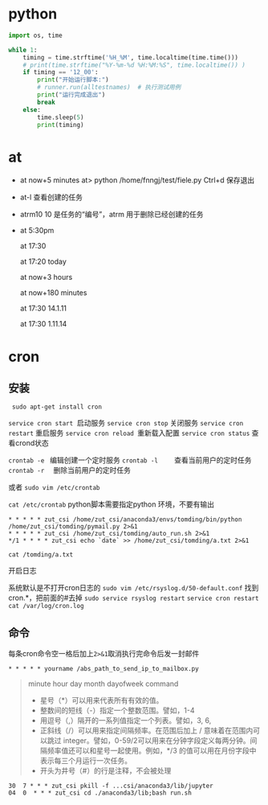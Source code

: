 # python

```python
import os, time

while 1:
    timing = time.strftime('%H_%M', time.localtime(time.time()))
    # print(time.strftime("%Y-%m-%d %H:%M:%S", time.localtime()) )
    if timing == '12_00':
        print("开始运行脚本:")
        # runner.run(alltestnames)  # 执行测试用例
        print("运行完成退出")
        break
    else:
        time.sleep(5)
        print(timing)
```

# at 

- at now+5 minutes
  at> python  /home/fnngj/test/fiele.py
  Ctrl+d 保存退出

- at-l  查看创建的任务

- atrm10   10 是任务的“编号”，atrm 用于删除已经创建的任务

- at 5:30pm 

  at 17:30 

  at 17:20 today 

  at now+3 hours 

  at now+180 minutes 

  at 17:30 14.1.11 

  at 17:30 1.11.14





# cron



## 安装

``` sudo apt-get install cron```

```service cron start```  启动服务
```service cron stop``` 关闭服务
```service cron restart``` 重启服务
```service cron reload ```重新载入配置
```service cron status``` 查看crond状态

```crontab -e ```     编辑创建一个定时服务
```crontab -l    ```   查看当前用户的定时任务
```crontab -r  ```    删除当前用户的定时任务

或者
```sudo vim /etc/crontab```

```cat /etc/crontab```
python脚本需要指定python 环境，不要有输出

```
* * * * * zut_csi /home/zut_csi/anaconda3/envs/tomding/bin/python /home/zut_csi/tomding/pymail.py 2>&1
* * * * * zut_csi /home/zut_csi/tomding/auto_run.sh 2>&1
*/1 * * * * zut_csi echo `date` >> /home/zut_csi/tomding/a.txt 2>&1
```

```cat /tomding/a.txt```

开启日志

系统默认是不打开cron日志的
```sudo vim /etc/rsyslog.d/50-default.conf```
找到cron.*，把前面的#去掉
```sudo service rsyslog restart```
```service cron restart```
```cat /var/log/cron.log```

## 命令

每条cron命令空一格后加上```2>&1```取消执行完命令后发一封邮件

```* * * * * yourname /abs_path_to_send_ip_to_mailbox.py```

> minute         hour         day         month         dayofweek         command
>
> - 星号（\*）可以用来代表所有有效的值。
> - 整数间的短线（\-）指定一个整数范围。譬如，1-4 
> - 用逗号（\,）隔开的一系列值指定一个列表。譬如，3, 6,
> - 正斜线（\/）可以用来指定间隔频率。在范围后加上 /<integer> 意味着在范围内可以跳过 integer。譬如，0-59/2可以用来在分钟字段定义每两分钟。间隔频率值还可以和星号一起使用。例如，*/3 的值可以用在月份字段中表示每三个月运行一次任务。
> - 开头为井号（#）的行是注释，不会被处理



```shell
30  7 * * * zut_csi pkill -f ...csi/anaconda3/lib/jupyter
04  0  * * * zut_csi cd ./anaconda3/lib;bash run.sh
```







